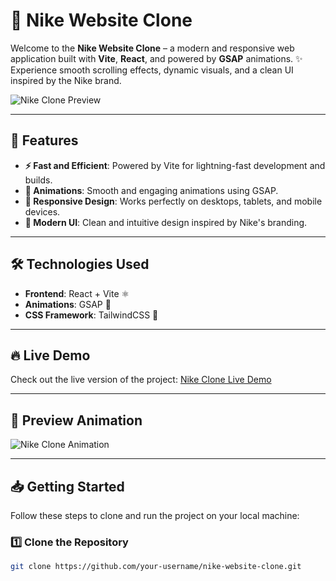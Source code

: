 # 🌟 Nike Website Clone

Welcome to the **Nike Website Clone** – a modern and responsive web application built with **Vite**, **React**, and powered by **GSAP** animations. ✨ Experience smooth scrolling effects, dynamic visuals, and a clean UI inspired by the Nike brand.

![Nike Clone Preview]([https://via.placeholder.com/1200x600?text=Nike+Website+Clone+Preview](https://nike-website-ruby-ten.vercel.app/))

---

## 🚀 Features

- **⚡ Fast and Efficient**: Powered by Vite for lightning-fast development and builds.
- **💫 Animations**: Smooth and engaging animations using GSAP.
- **📱 Responsive Design**: Works perfectly on desktops, tablets, and mobile devices.
- **🎨 Modern UI**: Clean and intuitive design inspired by Nike's branding.

---

## 🛠️ Technologies Used

- **Frontend**: React + Vite ⚛️
- **Animations**: GSAP 🌟
- **CSS Framework**: TailwindCSS 🎨

---

## 🔥 Live Demo

Check out the live version of the project: [Nike Clone Live Demo](https://your-live-demo-link.vercel.app)

---

## 🌟 Preview Animation

![Nike Clone Animation](https://via.placeholder.com/1200x600?text=Animation+Preview)

---

## 📥 Getting Started

Follow these steps to clone and run the project on your local machine:

### 1️⃣ Clone the Repository
```bash
git clone https://github.com/your-username/nike-website-clone.git
